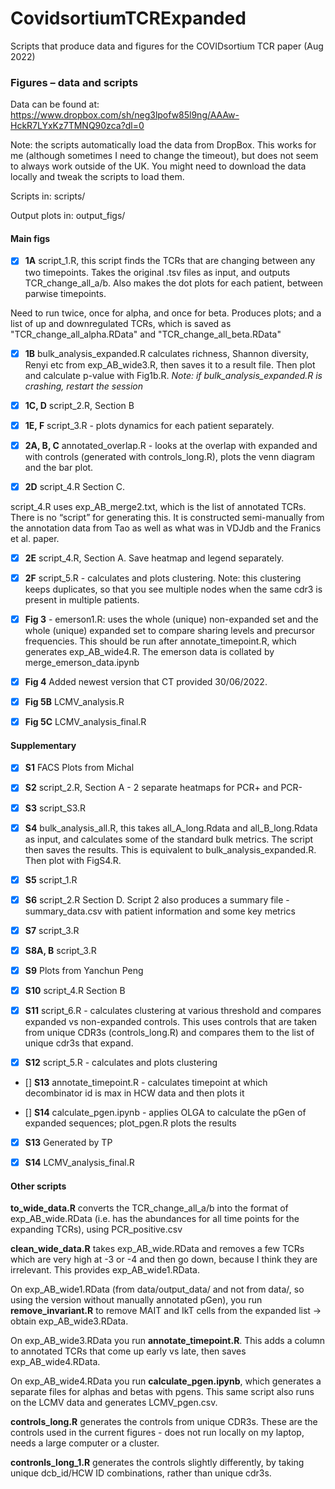 # CovidsortiumTCRExpanded
Scripts that produce data and figures for the COVIDsortium TCR paper (Aug 2022)

### Figures – data and scripts

Data can be found at: https://www.dropbox.com/sh/neg3lpofw85l9ng/AAAw-HckR7LYxKz7TMNQ90zca?dl=0

Note: the scripts automatically load the data from DropBox. This works for me (although sometimes I need to change the timeout), but does not seem to always work outside of the UK. You might need to download the data locally and tweak the scripts to load them.

Scripts in: scripts/

Output plots in: output_figs/

#### Main figs
- [x] **1A** script_1.R, this script finds the TCRs that are changing between any two timepoints. Takes the original .tsv files as input, and outputs TCR_change_all_a/b. Also makes the dot plots for each patient, between parwise timepoints. 

Need to run twice, once for alpha, and once for beta. Produces plots; and a list of up and downregulated TCRs, which is saved as "TCR_change_all_alpha.RData" and "TCR_change_all_beta.RData"

- [x] **1B** bulk_analysis_expanded.R calculates richness, Shannon diversity, Renyi etc from exp_AB_wide3.R, then saves it to a result file. Then plot and calculate p-value with Fig1b.R. *Note: if bulk_analysis_expanded.R is crashing, restart the session*

- [x] **1C, D** script_2.R, Section B

- [x] **1E, F** script_3.R - plots dynamics for each patient separately.

- [x] **2A, B, C** annotated_overlap.R - looks at the overlap with expanded and with controls (generated with controls_long.R), plots the venn diagram and the bar plot.

- [x] **2D** script_4.R Section C. 

script_4.R uses exp_AB_merge2.txt, which is the list of annotated TCRs. There is no “script” for generating this. It is constructed semi-manually from the annotation data from Tao as well as what was in VDJdb and the Franics et al. paper.

- [x] **2E** script_4.R, Section A. Save heatmap and legend separately.

- [x] **2F** script_5.R - calculates and plots clustering. Note: this clustering keeps duplicates, so that you see multiple nodes when the same cdr3 is present in multiple patients.

- [x] **Fig 3** - emerson1.R: uses the whole (unique) non-expanded set and the whole (unique) expanded set to compare sharing levels and precursor frequencies. This should be run after annotate_timepoint.R, which generates exp_AB_wide4.R. The emerson data is collated by merge_emerson_data.ipynb

- [x] **Fig 4** Added newest version that CT provided 30/06/2022.

- [x] **Fig 5B** LCMV_analysis.R

- [x] **Fig 5C** LCMV_analysis_final.R

#### Supplementary

- [x] **S1** FACS Plots from Michal

- [x] **S2** script_2.R, Section A - 2 separate heatmaps for PCR+ and PCR-

- [x] **S3** script_S3.R

- [x] **S4** bulk_analysis_all.R, this takes all_A_long.Rdata and all_B_long.Rdata as input, and calculates some of the standard bulk metrics. The script then saves the results. This is equivalent to bulk_analysis_expanded.R. Then plot with FigS4.R.

- [x] **S5** script_1.R

- [x] **S6** script_2.R Section D. Script 2 also produces a summary file - summary_data.csv with patient information and some key metrics

- [x] **S7** script_3.R

- [x] **S8A, B** script_3.R

- [x] **S9** Plots from Yanchun Peng

- [x] **S10** script_4.R Section B

- [x] **S11** script_6.R - calculates clustering at various threshold and compares expanded vs non-expanded controls. This uses controls that are taken from unique CDR3s (controls_long.R) and compares them to the list of unique cdr3s that expand.

- [x] **S12** script_5.R - calculates and plots clustering

- [] **S13** annotate_timepoint.R - calculates timepoint at which decombinator id is max in HCW data and then plots it

- [] **S14** calculate_pgen.ipynb - applies OLGA to calculate the pGen of expanded sequences; plot_pgen.R plots the results

- [x] **S13** Generated by TP

- [x] **S14** LCMV_analysis_final.R

#### Other scripts

**to_wide_data.R** converts the TCR_change_all_a/b into the format of exp_AB_wide.RData (i.e. has the abundances for all time points for the expanding TCRs), using PCR_positive.csv

**clean_wide_data.R** takes exp_AB_wide.RData and removes a few TCRs which are very high at -3 or -4 and then go down, because I think they are irrelevant. This provides  exp_AB_wide1.RData. 

On exp_AB_wide1.RData (from data/output_data/ and not from data/, so using the version without manually annotated pGen), you run **remove_invariant.R** to remove MAIT and IkT cells from the expanded list -> obtain exp_AB_wide3.RData.

On exp_AB_wide3.RData you run **annotate_timepoint.R**. This adds a column to annotated TCRs that come up early vs late, then saves exp_AB_wide4.RData.

On exp_AB_wide4.RData you run **calculate_pgen.ipynb**, which generates a separate files for alphas and betas with pgens. This same script also runs on the LCMV data and generates LCMV_pgen.csv.

**controls_long.R** generates the controls from unique CDR3s. These are the controls used in the current figures - does not run locally on my laptop, needs a large computer or a cluster.

**contronls_long_1.R** generates the controls slightly differently, by taking unique dcb_id/HCW ID combinations, rather than unique cdr3s. 
